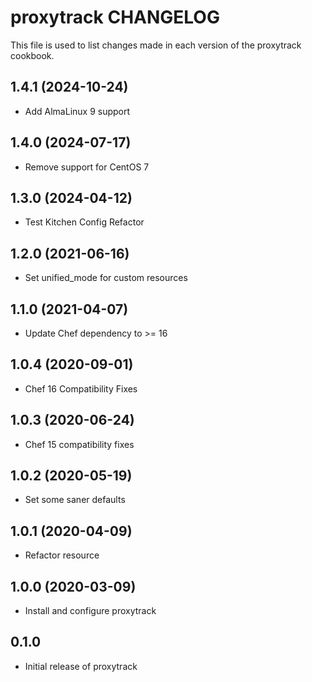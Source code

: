 proxytrack CHANGELOG
====================
This file is used to list changes made in each version of the
proxytrack cookbook.

1.4.1 (2024-10-24)
------------------
- Add AlmaLinux 9 support

1.4.0 (2024-07-17)
------------------
- Remove support for CentOS 7

1.3.0 (2024-04-12)
------------------
- Test Kitchen Config Refactor

1.2.0 (2021-06-16)
------------------
- Set unified_mode for custom resources

1.1.0 (2021-04-07)
------------------
- Update Chef dependency to >= 16

1.0.4 (2020-09-01)
------------------
- Chef 16 Compatibility Fixes

1.0.3 (2020-06-24)
------------------
- Chef 15 compatibility fixes

1.0.2 (2020-05-19)
------------------
- Set some saner defaults

1.0.1 (2020-04-09)
------------------
- Refactor resource

1.0.0 (2020-03-09)
------------------
- Install and configure proxytrack

0.1.0
-----
- Initial release of proxytrack

